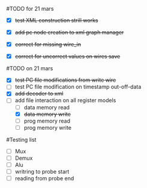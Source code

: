 #TODO for 21 mars

- [x] <del>test XML construction strill works</del>
- [x] <del>add pc node creation to xml graph manager </del>
- [x] <del>correct for missing wire_in</del>
- [x] <del>correct for uncorrect values on wires save</del>


#TODO on 21 mars

- [x] <del>test PC file modifications from write wire</del>
- [ ] test PC file modification on timestamp out-off-data
- [x] <del>add decoder to xml</del>
- [ ] add file interaction on all register models
    - [ ] data memory read 
    - [x] <del>data memory write</del>
    - [ ] prog memory read 
    - [ ] prog memory write

#Testing list

- [ ] Mux
- [ ] Demux
- [ ] Alu
- [ ] writring to probe start
- [ ] reading from probe end
